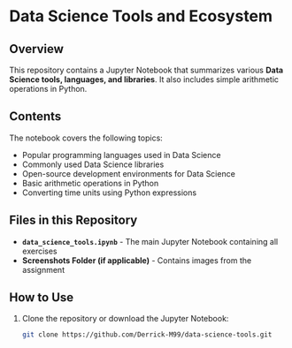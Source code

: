# Data Science Tools and Ecosystem  

## Overview  
This repository contains a Jupyter Notebook that summarizes various **Data Science tools, languages, and libraries**. It also includes simple arithmetic operations in Python.  

## Contents  
The notebook covers the following topics:  
- Popular programming languages used in Data Science  
- Commonly used Data Science libraries  
- Open-source development environments for Data Science  
- Basic arithmetic operations in Python  
- Converting time units using Python expressions  

## Files in this Repository  
- **`data_science_tools.ipynb`** - The main Jupyter Notebook containing all exercises  
- **Screenshots Folder (if applicable)** - Contains images from the assignment  

## How to Use  
1. Clone the repository or download the Jupyter Notebook:  
   ```sh
   git clone https://github.com/Derrick-M99/data-science-tools.git
